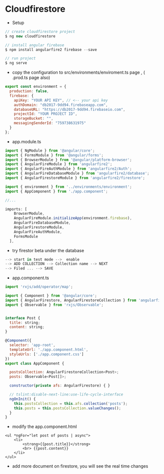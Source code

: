 # Cloudfirestore

- Setup
```javascript
// create cloudfirestore project
$ ng new cloudfirestore

// install angular firebase
$ npm install angularfire2 firebase --save

// run project
$ ng serve
```

- copy the configuration to src/environments/enviroment.ts page , ( .prod.ts page also)

```javascript
export const environment = {
  production: false,
  firebase: {
    apiKey: "YOUR API KEY", // <-- your api key
    authDomain: "db2017-9dd94.firebaseapp.com",
    databaseURL: "https://db2017-9dd94.firebaseio.com",
    projectId: "YOUR PROJECT ID",
    storageBucket: "",
    messagingSenderId: "759738631975"
  }
};
```

- app.module.ts
```javascript
import { NgModule } from '@angular/core';
import { FormsModule } from '@angular/forms';
import { BrowserModule } from '@angular/platform-browser';
import { AngularFireModule } from 'angularfire2';
import { AngularFireAuthModule } from 'angularfire2/Auth';
import { AngularFireDatabaseModule } from 'angularfire2/database';
import { AngularFirestoreModule } from 'angularfire2/firestore';

import { environment } from '../environments/environment';
import { AppComponent } from './app.component';

//...

imports: [
    BrowserModule,
    AngularFireModule.initializeApp(environment.firebase),
    AngularFireDatabaseModule,
    AngularFirestoreModule,
    AngularFireAuthModule,
    FormsModule
  ],

```
- try firestor beta under the database
```javascript
--> start in test mode -->  enable
--> ADD COLLECTION --> Collection name --> NEXT
--> Filed ... --> SAVE
```

- app.component.ts
```javascript
import 'rxjs/add/operator/map';

import { Component } from '@angular/core';
import { AngularFirestore, AngularFirestoreCollection } from 'angularfire2/firestore';
import { Observable } from 'rxjs/Observable';


interface Post {
  title: string;
  content: string;
}

@Component({
  selector: 'app-root',
  templateUrl: './app.component.html',
  styleUrls: ['./app.component.css']
})
export class AppComponent {

  postsCollection: AngularFirestoreCollection<Post>;
  posts: Observable<Post[]>;

  constructor(private afs: AngularFirestore) { }

  // tslint:disable-next-line:use-life-cycle-interface
  ngOnInit() {
    this.postsCollection = this.afs.collection('posts');
    this.posts = this.postsCollection.valueChanges();
  }
}
```

- modify the app.component.html
```
<ul *ngFor="let post of posts | async">
    <li>
        <strong>{{post.title}}</strong>
        <br> {{post.content}}
    </li>
</ul>
```
- add more document on firestore, you will see the real time changes

 
